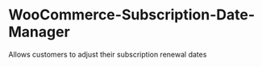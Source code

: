 # WooCommerce-Subscription-Date-Manager
Allows customers to adjust their subscription renewal dates
